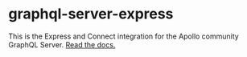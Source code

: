 # graphql-server-express

This is the Express and Connect integration for the Apollo community GraphQL Server. [Read the docs.](http://dev.apollodata.com/tools/apollo-server/index.html)
